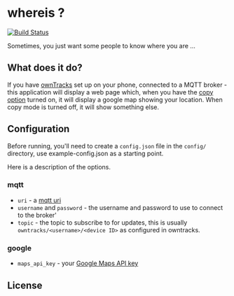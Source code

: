 # whereis ?
[![Build Status](https://travis-ci.org/naxxfish/whereis.svg?branch=master)](https://travis-ci.org/naxxfish/whereis)

Sometimes, you just want some people to know where you are ...

## What does it do?
If you have [ownTracks](http://owntracks.org/) set up on your phone, connected to a MQTT broker - this application will display a web page which, when you have the [copy option](http://owntracks.org/booklet/features/copy/) turned on, it will display a google map showing your location.  When copy mode is turned off, it will show something else.  

## Configuration

Before running, you'll need to create a `config.json` file in the `config/` directory, use example-config.json as a starting point.  

Here is a description of the options.

### mqtt
* `uri` - a [mqtt uri](https://github.com/mqtt/mqtt.github.io/wiki/URI-Scheme)
* `username` and `password` - the username and password to use to connect to the broker'
* `topic` - the topic to subscribe to for updates, this is usually `owntracks/<username>/<device ID>` as configured in owntracks.

### google
* `maps_api_key` - your [Google Maps API key](https://developers.google.com/maps/documentation/javascript/get-api-key)

## License

